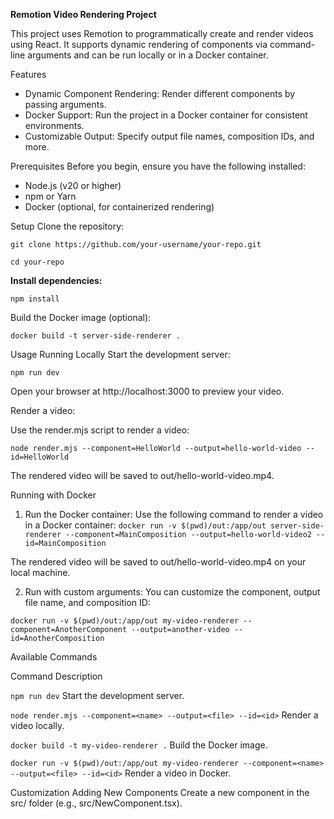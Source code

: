 **Remotion Video Rendering Project**

This project uses Remotion to programmatically create and render videos using React. It supports dynamic rendering of components via command-line arguments and can be run locally or in a Docker container.

Features
* Dynamic Component Rendering: Render different components by passing arguments.
* Docker Support: Run the project in a Docker container for consistent environments.
* Customizable Output: Specify output file names, composition IDs, and more.

Prerequisites
Before you begin, ensure you have the following installed:

* Node.js (v20 or higher)
* npm or Yarn
* Docker (optional, for containerized rendering)

Setup
Clone the repository:

`git clone https://github.com/your-username/your-repo.git`

`cd your-repo`


**Install dependencies:**


`npm install`

Build the Docker image (optional):

`docker build -t server-side-renderer .`

Usage
Running Locally
Start the development server:

`npm run dev`

Open your browser at http://localhost:3000 to preview your video.

Render a video:

Use the render.mjs script to render a video:


`node render.mjs --component=HelloWorld --output=hello-world-video --id=HelloWorld`

The rendered video will be saved to out/hello-world-video.mp4.

Running with Docker
1. Run the Docker container:
  Use the following command to render a video in a Docker container:
  `docker run -v $(pwd)/out:/app/out server-side-renderer --component=MainComposition --output=hello-world-video2 --id=MainComposition`

  The rendered video will be saved to out/hello-world-video.mp4 on your local machine.

2. Run with custom arguments:
   You can customize the component, output file name, and composition ID:

  `docker run -v $(pwd)/out:/app/out my-video-renderer --component=AnotherComponent --output=another-video --id=AnotherComposition`

Available Commands

Command	Description

`npm run dev`	Start the development server.

`node render.mjs --component=<name> --output=<file> --id=<id>`	Render a video locally.

`docker build -t my-video-renderer .`	Build the Docker image.

`docker run -v $(pwd)/out:/app/out my-video-renderer --component=<name> --output=<file> --id=<id>`	Render a video in Docker.

Customization
Adding New Components
Create a new component in the src/ folder (e.g., src/NewComponent.tsx).

